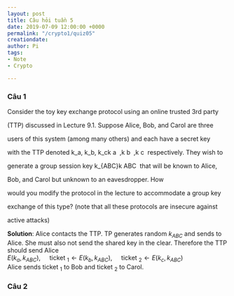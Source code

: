```yaml
---
layout: post
title: Câu hỏi tuần 5
date: 2019-07-09 12:00:00 +0000
permalink: "/crypto1/quiz05"
creationdate:
author: Pi
tags:
- Note
- Crypto

---
```


### Câu 1

Consider the toy key exchange protocol using an online trusted 3rd party

(TTP) discussed in Lecture 9.1. Suppose Alice, Bob, and Carol are three

users of this system (among many others) and each have a secret key

with the TTP denoted k_a, k_b, k_ck 
a
​	 ,k 
b
​	 ,k 
c
​	  respectively. They wish to

generate a group session key k_{ABC}k 
ABC
​	  that will be known to Alice,

Bob, and Carol but unknown to an eavesdropper. How

would you modify the protocol in the lecture to accommodate a group key

exchange of this type? (note that all these protocols are insecure against

active attacks)

**Solution**:
Alice contacts the TTP. TP generates random $k_{A B C}$ and sends to Alice. She must also not send the shared key in the clear.  Therefore the TTP should send Alice\
$E\left(k_{a}, k_{A B C}\right), \quad$ ticket $_{1} \leftarrow E\left(k_{b}, k_{A B C}\right), \quad$ ticket $_{2} \leftarrow E\left(k_{c}, k_{A B C}\right)$\
Alice sends ticket $_{1}$ to Bob and ticket $_{2}$ to Carol.

### Câu 2